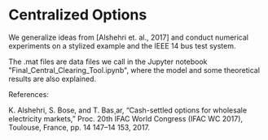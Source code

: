 # Centralized Options 

We generalize ideas from [Alshehri et. al., 2017] and conduct numerical experiments on a stylized example and the IEEE 14 bus test system.

The .mat files are data files we call in the Jupyter notebook "Final_Central_Clearing_Tool.ipynb", where the model and some theoretical results are also explained. 

References: 

K. Alshehri, S. Bose, and T. Bas¸ar, “Cash-settled options for wholesale electricity markets,” Proc. 20th IFAC World Congress (IFAC WC 2017), Toulouse, France, pp. 14 147–14 153, 2017.
